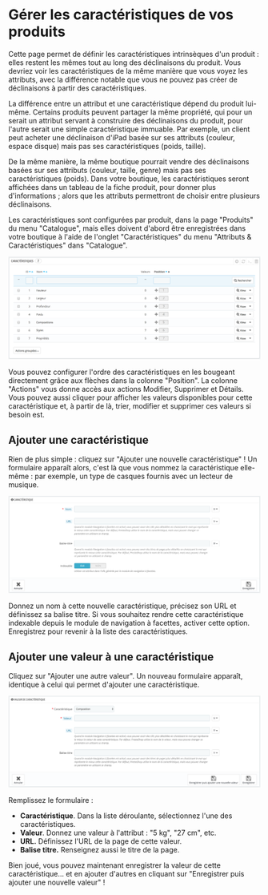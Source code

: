 # Gérer les caractéristiques de vos produits

Cette page permet de définir les caractéristiques intrinsèques d'un produit : elles restent les mêmes tout au long des déclinaisons du produit. Vous devriez voir les caractéristiques de la même manière que vous voyez les attributs, avec la différence notable que vous ne pouvez pas créer de déclinaisons à partir des caractéristiques.

La différence entre un attribut et une caractéristique dépend du produit lui-même. Certains produits peuvent partager la même propriété, qui pour un serait un attribut servant à construire des déclinaisons du produit, pour l'autre serait une simple caractéristique immuable. Par exemple, un client peut acheter une déclinaison d'iPad basée sur ses attributs \(couleur, espace disque\) mais pas ses caractéristiques \(poids, taille\).

De la même manière, la même boutique pourrait vendre des déclinaisons basées sur ses attributs \(couleur, taille, genre\) mais pas ses caractéristiques \(poids\). Dans votre boutique, les caractéristiques seront affichées dans un tableau de la fiche produit, pour donner plus d'informations ; alors que les attributs permettront de choisir entre plusieurs déclinaisons.

Les caractéristiques sont configurées par produit, dans la page "Produits" du menu "Catalogue", mais elles doivent d'abord être enregistrées dans votre boutique à l'aide de l'onglet "Caractéristiques" du menu "Attributs & Caractéristiques" dans "Catalogue".

![](../../../.gitbook/assets/52298216.png)

Vous pouvez configurer l'ordre des caractéristiques en les bougeant directement grâce aux flèches dans la colonne "Position". La colonne "Actions" vous donne accès aux actions Modifier, Supprimer et Détails. Vous pouvez aussi cliquer pour afficher les valeurs disponibles pour cette caractéristique et, à partir de là, trier, modifier et supprimer ces valeurs si besoin est.

## Ajouter une caractéristique <a id="Gererlescaracteristiquesdevosproduits-Ajouterunecaract&#xE9;ristique"></a>

Rien de plus simple : cliquez sur "Ajouter une nouvelle caractéristique" ! Un formulaire apparaît alors, c'est là que vous nommez la caractéristique elle-même : par exemple, un type de casques fournis avec un lecteur de musique.

![](../../../.gitbook/assets/64225380.png)

Donnez un nom à cette nouvelle caractéristique, précisez son URL et définissez sa balise titre. Si vous souhaitez rendre cette caractéristique indexable depuis le module de navigation à facettes, activer cette option. Enregistrez pour revenir à la liste des caractéristiques.

## Ajouter une valeur à une caractéristique <a id="Gererlescaracteristiquesdevosproduits-Ajouterunevaleur&#xE0;unecaract&#xE9;ristique"></a>

Cliquez sur "Ajouter une autre valeur". Un nouveau formulaire apparaît, identique à celui qui permet d'ajouter une caractéristique.

![](../../../.gitbook/assets/64225381.png)

Remplissez le formulaire :

* **Caractéristique**. Dans la liste déroulante, sélectionnez l'une des caractéristiques.
* **Valeur**. Donnez une valeur à l'attribut : "5 kg", "27 cm", etc.
* **URL.** Définissez l'URL de la page de cette valeur.
* **Balise titre.** Renseignez aussi le titre de la page.

 Bien joué, vous pouvez maintenant enregistrer la valeur de cette caractéristique... et en ajouter d'autres en cliquant sur "Enregistrer puis ajouter une nouvelle valeur" !

